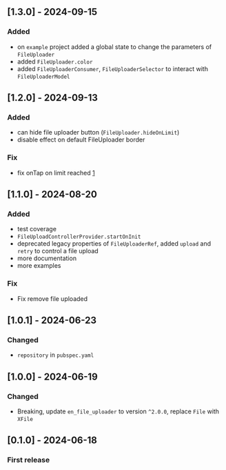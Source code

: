 ## [1.3.0] - 2024-09-15

### Added

- on `example` project added a global state to change the parameters of `FileUploader`
- added `FileUploader.color`
- added `FileUploaderConsumer`, `FileUploaderSelector` to interact with `FileUploaderModel`

## [1.2.0] - 2024-09-13

### Added

- can hide file uploader button (`FileUploader.hideOnLimit`)
- disable effect on default FileUploader border

### Fix

- fix onTap on limit reached [1](https://github.com/MattiaPispisa/file_uploader/issues/1)

## [1.1.0] - 2024-08-20

### Added

- test coverage
- `FileUploadControllerProvider.startOnInit`
- deprecated legacy properties of `FileUploaderRef`, added `upload` and `retry` to control a file
  upload
- more documentation
- more examples

### Fix

- Fix remove file uploaded

## [1.0.1] - 2024-06-23

### Changed

- `repository` in `pubspec.yaml`

## [1.0.0] - 2024-06-19

### Changed

- Breaking, update `en_file_uploader` to version `^2.0.0`, replace `File` with `XFile`

## [0.1.0] - 2024-06-18

### First release
